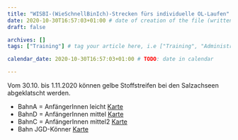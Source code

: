 ```yaml
---
title: "WISBI-(WieSchnellBinIch)-Strecken fürs individuelle OL-Laufen"
date: 2020-10-30T16:57:03+01:00 # date of creation of the file (written)
draft: false

archives: []
tags: ["Training"] # tag your article here, i.e ["Training", "Administratives"]

calendar_date: 2020-10-30T16:57:03+01:00 # TODO: date in calendar

---
```


Vom 30.10. bis 1.11.2020 können gelbe Stoffstreifen bei den Salzachseen abgeklatscht werden.

<!--more-->

+ BahnA = AnfängerInnen leicht [Karte](./Bahn_Kinder%20TK%20Salzachseen%20Juni2019.Bahn%20A.pdf)
+ BahnD = AnfängerInnen mittel [Karte](./Bahn_Kinder%20TK%20Salzachseen%20Juni2019.Bahn%20B.pdf)
+ BahnC = AnfängerInnen mittel2 [Karte](./Bahn_Kinder%20TK%20Salzachseen%20Juni2019.Bahn%20D.pdf)
+ Bahn JGD-Könner [Karte](./Bahn_Kinder%20TK%20Salzachseen%20Juni2019.Jgd-Könner.pdf)
